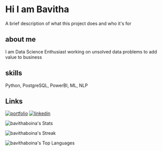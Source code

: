 
# Hi I am Bavitha

A brief description of what this project does and who it's for


## about me

I am Data Science Enthusiast working on unsolved data problems to add value to business

## skills

Python, PostgreSQL, PowerBI, ML, NLP


## Links

[![portfolio](https://img.shields.io/badge/my_portfolio-000?style=for-the-badge&logo=ko-fi&logoColor=white)](https://sites.google.com/view/boina-bavitha) 
[![linkedin](https://img.shields.io/badge/linkedin-000?logo=LinkedIn&logoColor=blue&labelColor=white)](https://www.linkedin.com/in/boina-bavitha/)

![bavithaboina's Stats](https://github-readme-stats.vercel.app/api?username=bavithaboina&theme=vue-dark&show_icons=true&hide_border=true&count_private=true)

![bavithaboina's Streak](https://github-readme-streak-stats.herokuapp.com/?user=bavithaboina&theme=vue-dark&hide_border=true)

![bavithaboina's Top Languages](https://github-readme-stats.vercel.app/api/top-langs/?username=bavithaboina&theme=vue-dark&show_icons=true&hide_border=true&layout=compact)
